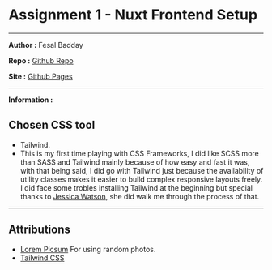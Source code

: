 # Assignment 1 - Nuxt Frontend Setup

---

**Author :** Fesal Badday

**Repo :** [Github Repo](https://github.com/FesalBadday/cpnt200-a1)

**Site :** [Github Pages](https://FesalBadday.github.io/cpnt200-a1)

---

**Information :**

 ## Chosen CSS tool 
 - Tailwind.
 - This is my first time playing with CSS Frameworks, I did like SCSS more than SASS and Tailwind mainly because of how easy and fast it was, with that being said, I did go with Tailwind just because the availability of utility classes makes it easier to build complex responsive layouts freely. I did face some trobles installing Tailwind at the beginning but special thanks to [Jessica Watson](https://github.com/Enyorose), she did walk me through the process of that.

 ---

## Attributions
- [Lorem Picsum](https://picsum.photos) For using random photos.
- [Tailwind CSS](https://tailwindcss.com)